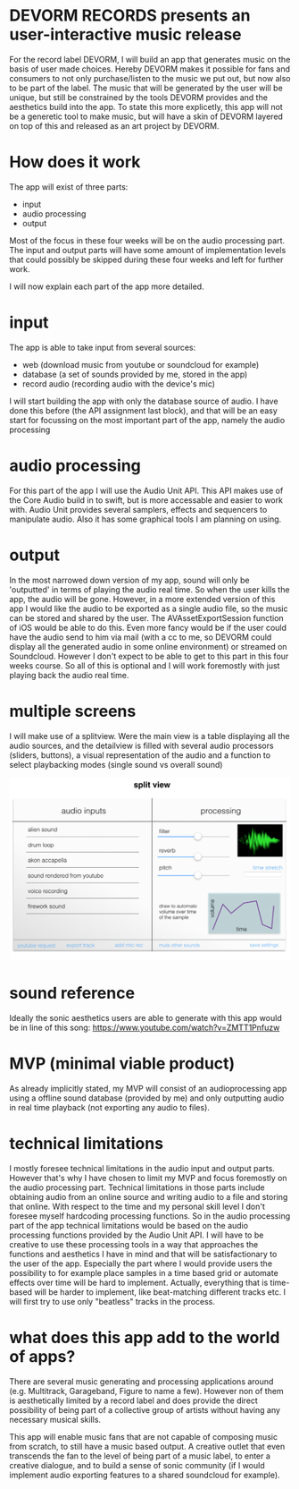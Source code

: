 # DEVORM RECORDS presents an user-interactive music release

For the record label DEVORM, I will build an app that generates music on the basis of user made choices. 
Hereby DEVORM makes it possible for fans and consumers to not only purchase/listen to the music we put out, but now also to be part of the label. 
The music that will be generated by the user will be unique, but still be constrained by the tools DEVORM provides and the aesthetics build into the app.
To state this more explicetly, this app will not be a generetic tool to make music, but will have a skin of DEVORM layered on top of this and released as an art project by DEVORM.

# How does it work

The app will exist of three parts:
 - input
 - audio processing
 - output

Most of the focus in these four weeks will be on the audio processing part. The input and output parts will have some amount of implementation levels that could possibly be skipped during these four weeks and left for further work.

I will now explain each part of the app more detailed.

# input

The app is able to take input from several sources:
 - web (download music from youtube or soundcloud for example)
 - database (a set of sounds provided by me, stored in the app)
 - record audio (recording audio with the device's mic)

I will start building the app with only the database source of audio. I have done this before (the API assignment last block), and that will be an easy start for focussing on the most important part of the app, namely the audio processing

# audio processing

For this part of the app I will use the Audio Unit API. This API makes use of the Core Audio build in to swift, but is more accessable and easier to work with. Audio Unit provides several samplers, effects and sequencers to manipulate audio. Also it has some graphical tools I am planning on using. 

# output

In the most narrowed down version of my app, sound will only be 'outputted' in terms of playing the audio real time. So when the user kills the app, the audio will be gone. However, in a more extended version of this app I would like the audio to be exported as a single audio file, so the music can be stored and shared by the user. The AVAssetExportSession function of iOS would be able to do this. Even more fancy would be if the user could have the audio send to him via mail (with a cc to me, so DEVORM could display all the generated audio in some online environment) or streamed on Soundcloud. 
However I don't expect to be able to get to this part in this four weeks course. So all of this is optional and I will work foremostly with just playing back the audio real time.

# multiple screens

I will make use of a splitview. Were the main view is a table displaying all the audio sources, and the detailview is filled with several audio processors (sliders, buttons), a visual representation of the audio and a function to select playbacking modes (single sound vs overall sound)

![alt-tag](https://github.com/MaartenBrijker/project/blob/master/doc/sketch.png)

# sound reference

Ideally the sonic aesthetics users are able to generate with this app would be in line of this song: https://www.youtube.com/watch?v=ZMTT1Pnfuzw

# MVP (minimal viable product)

As already implicitly stated, my MVP will consist of an audioprocessing app using a offline sound database (provided by me) and only outputting audio in real time playback (not exporting any audio to files).

# technical limitations

I mostly foresee technical limitations in the audio input and output parts. However that's why I have chosen to limit my MVP and focus foremostly on the audio processing part. Technical limitations in those parts include obtaining audio from an online source and writing audio to a file and storing that online. 
With respect to the time and my personal skill level I don't foresee myself hardcoding processing functions. So in the audio processing part of the app technical limitations would be based on the audio processing functions provided by the Audio Unit API. I will have to be creative to use these processing tools in a way that approaches the functions and aesthetics I have in mind and that will be satisfactionary to the user of the app.
Especially the part where I would provide users the possibility to for example place samples in a time based grid or automate effects over time will be hard to implement. Actually, everything that is time-based will be harder to implement, like beat-matching different tracks etc. I will first try to use only "beatless" tracks in the process.

# what does this app add to the world of apps?

There are several music generating and processing applications around (e.g. Multitrack, Garageband, Figure to name a few). However non of them is aesthetically limited by a record label and does provide the direct possibility of being part of a collective group of artists without having any necessary musical skills.

This app will enable music fans that are not capable of composing music from scratch, to still have a music based output. A creative outlet that even transcends the fan to the level of being part of a music label, to enter a creative dialogue, and to build a sense of sonic community (if I would implement audio exporting features to a shared soundcloud for example). 